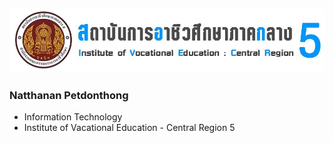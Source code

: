 ![image](img/messageImage_1698399189629.jpg)
---
### Natthanan Petdonthong
- Information Technology
- Institute of Vacational Education - Central Region 5